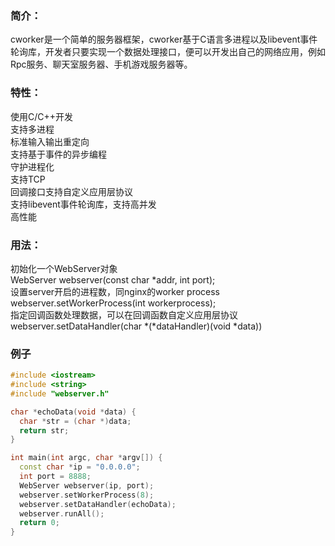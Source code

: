 ### 简介：  
cworker是一个简单的服务器框架，cworker基于C语言多进程以及libevent事件轮询库，开发者只要实现一个数据处理接口，便可以开发出自己的网络应用，例如Rpc服务、聊天室服务器、手机游戏服务器等。  
### 特性：  
使用C/C++开发  
支持多进程  
标准输入输出重定向  
支持基于事件的异步编程  
守护进程化  
支持TCP  
回调接口支持自定义应用层协议  
支持libevent事件轮询库，支持高并发  
高性能  
### 用法：  
初始化一个WebServer对象  
WebServer webserver(const char *addr, int port);   
设置server开启的进程数，同nginx的worker process  
webserver.setWorkerProcess(int workerprocess);  
指定回调函数处理数据，可以在回调函数自定义应用层协议  
webserver.setDataHandler(char *(*dataHandler)(void *data))  
### 例子
``` c++
#include <iostream>
#include <string>
#include "webserver.h"

char *echoData(void *data) {
  char *str = (char *)data;
  return str;
}

int main(int argc, char *argv[]) {
  const char *ip = "0.0.0.0";
  int port = 8888;
  WebServer webserver(ip, port);
  webserver.setWorkerProcess(8);
  webserver.setDataHandler(echoData);
  webserver.runAll();
  return 0;
}
```
